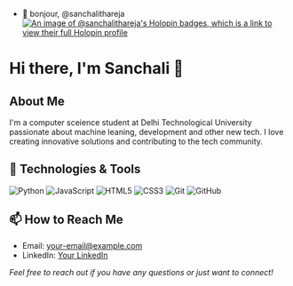 - 👋 bonjour,  @sanchalithareja
[![An image of @sanchalithareja's Holopin badges, which is a link to view their full Holopin profile](https://holopin.me/sanchalithareja)](https://holopin.io/@sanchalithareja)
<!---
sanchalithareja/sanchalithareja is a ✨ special ✨ repository because its `README.md` (this file) appears on your GitHub profile.
You can click the Preview link to take a look at your changes.
--->
# Hi there, I'm Sanchali 👋

## About Me

I'm a computer sceience student at Delhi Technological University passionate about machine leaning, development and other new tech. I love creating innovative solutions and contributing to the tech community.

## 🔧 Technologies & Tools

![Python](https://img.shields.io/badge/-Python-333333?style=flat&logo=python)
![JavaScript](https://img.shields.io/badge/-JavaScript-333333?style=flat&logo=javascript)
![HTML5](https://img.shields.io/badge/-HTML5-333333?style=flat&logo=html5)
![CSS3](https://img.shields.io/badge/-CSS3-333333?style=flat&logo=css3)
![Git](https://img.shields.io/badge/-Git-333333?style=flat&logo=git)
![GitHub](https://img.shields.io/badge/-GitHub-333333?style=flat&logo=github)

## 📫 How to Reach Me

- Email: [your-email@example.com](mailto:sanchalithareja005@gmail.com)
- LinkedIn: [Your LinkedIn](https://linkedin.com/in/sanchali-thareja-b0942a236/)



*Feel free to reach out if you have any questions or just want to connect!*


